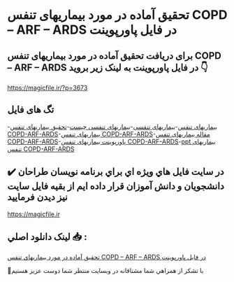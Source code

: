 # تحقیق آماده در مورد بیماریهای تنفس COPD – ARF – ARDS در فایل پاورپوینت

## برای دریافت تحقیق آماده در مورد بیماریهای تنفس COPD – ARF – ARDS در فایل پاورپوینت به لینک زیر بروید 👇

https://magicfile.ir/?p=3673

## تگ های فایل

-[بیماریهای تنفس](https://magicfile.ir/product/%d8%aa%d8%ad%d9%82%db%8c%d9%82-%d8%a8%db%8c%d9%85%d8%a7%d8%b1%db%8c%d9%87%d8%a7%db%8c-%d8%aa%d9%86%d9%81%d8%b3-copd-arf-ards-%d9%be%d8%a7%d9%88%d8%b1%d9%be%d9%88%db%8c%d9%86%d8%aa/)-[بیماریهای تنفسی](https://magicfile.ir/product/%d8%aa%d8%ad%d9%82%db%8c%d9%82-%d8%a8%db%8c%d9%85%d8%a7%d8%b1%db%8c%d9%87%d8%a7%db%8c-%d8%aa%d9%86%d9%81%d8%b3-copd-arf-ards-%d9%be%d8%a7%d9%88%d8%b1%d9%be%d9%88%db%8c%d9%86%d8%aa/)-[بیماریهای تنفسی چیست](https://magicfile.ir/product/%d8%aa%d8%ad%d9%82%db%8c%d9%82-%d8%a8%db%8c%d9%85%d8%a7%d8%b1%db%8c%d9%87%d8%a7%db%8c-%d8%aa%d9%86%d9%81%d8%b3-copd-arf-ards-%d9%be%d8%a7%d9%88%d8%b1%d9%be%d9%88%db%8c%d9%86%d8%aa/)-[تحقیق بیماریهای تنفس COPD-ARF-ARDS](https://magicfile.ir/product/%d8%aa%d8%ad%d9%82%db%8c%d9%82-%d8%a8%db%8c%d9%85%d8%a7%d8%b1%db%8c%d9%87%d8%a7%db%8c-%d8%aa%d9%86%d9%81%d8%b3-copd-arf-ards-%d9%be%d8%a7%d9%88%d8%b1%d9%be%d9%88%db%8c%d9%86%d8%aa/)-[بیماریهای تنفس COPD-ARF-ARDS](https://magicfile.ir/product/%d8%aa%d8%ad%d9%82%db%8c%d9%82-%d8%a8%db%8c%d9%85%d8%a7%d8%b1%db%8c%d9%87%d8%a7%db%8c-%d8%aa%d9%86%d9%81%d8%b3-copd-arf-ards-%d9%be%d8%a7%d9%88%d8%b1%d9%be%d9%88%db%8c%d9%86%d8%aa/)-[مقاله بیماریهای تنفس COPD-ARF-ARDS](https://magicfile.ir/product/%d8%aa%d8%ad%d9%82%db%8c%d9%82-%d8%a8%db%8c%d9%85%d8%a7%d8%b1%db%8c%d9%87%d8%a7%db%8c-%d8%aa%d9%86%d9%81%d8%b3-copd-arf-ards-%d9%be%d8%a7%d9%88%d8%b1%d9%be%d9%88%db%8c%d9%86%d8%aa/)-[پاورپوینت بیماریهای تنفس COPD-ARF-ARDS](https://magicfile.ir/product/%d8%aa%d8%ad%d9%82%db%8c%d9%82-%d8%a8%db%8c%d9%85%d8%a7%d8%b1%db%8c%d9%87%d8%a7%db%8c-%d8%aa%d9%86%d9%81%d8%b3-copd-arf-ards-%d9%be%d8%a7%d9%88%d8%b1%d9%be%d9%88%db%8c%d9%86%d8%aa/)-[ppt بیماریهای تنفس COPD-ARF-ARDS](https://magicfile.ir/product/%d8%aa%d8%ad%d9%82%db%8c%d9%82-%d8%a8%db%8c%d9%85%d8%a7%d8%b1%db%8c%d9%87%d8%a7%db%8c-%d8%aa%d9%86%d9%81%d8%b3-copd-arf-ards-%d9%be%d8%a7%d9%88%d8%b1%d9%be%d9%88%db%8c%d9%86%d8%aa/)

## ✔️ در سايت فايل هاي ويژه اي براي برنامه نويسان طراحان دانشجويان و دانش آموزان قرار داده ايم از بقيه فايل سايت نيز ديدن فرماييد

https://magicfile.ir


## لينک دانلود اصلي 📥 :

[تحقیق آماده در مورد بیماریهای تنفس COPD – ARF – ARDS در فایل پاورپوینت](https://magicfile.ir/product/%d8%aa%d8%ad%d9%82%db%8c%d9%82-%d8%a8%db%8c%d9%85%d8%a7%d8%b1%db%8c%d9%87%d8%a7%db%8c-%d8%aa%d9%86%d9%81%d8%b3-copd-arf-ards-%d9%be%d8%a7%d9%88%d8%b1%d9%be%d9%88%db%8c%d9%86%d8%aa/) 


🙏با تشکر از همراهي شما مشتاقانه در وبسایت منتظر شما دوست عزیز هستیم

